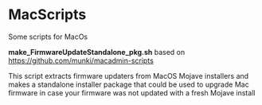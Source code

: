 # MacScripts
Some scripts for MacOs

**make_FirmwareUpdateStandalone_pkg.sh**
based on https://github.com/munki/macadmin-scripts

This script extracts firmware updaters from MacOS Mojave installers and makes a standalone installer package that could be used to upgrade Mac firmware in case your firmware was not updated with a fresh Mojave install
